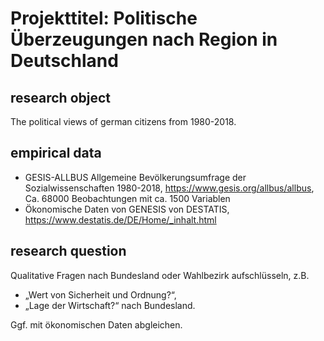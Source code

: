 # Projekttitel: Politische Überzeugungen nach Region in Deutschland

## research object
The political views of german citizens from 1980-2018. 

## empirical data
- GESIS-ALLBUS Allgemeine Bevölkerungsumfrage der Sozialwissenschaften 1980-2018, https://www.gesis.org/allbus/allbus, Ca. 68000 Beobachtungen mit ca. 1500 Variablen
- Ökonomische Daten von GENESIS von DESTATIS, https://www.destatis.de/DE/Home/_inhalt.html

## research question
Qualitative Fragen nach Bundesland oder Wahlbezirk aufschlüsseln, z.B.
- „Wert von Sicherheit und Ordnung?“, 
- „Lage der Wirtschaft?“ nach Bundesland.

Ggf. mit ökonomischen Daten abgleichen.


